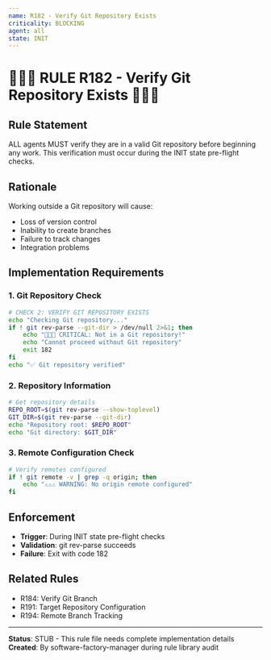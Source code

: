 ```yaml
---
name: R182 - Verify Git Repository Exists
criticality: BLOCKING
agent: all
state: INIT
---
```


# 🚨🚨🚨 RULE R182 - Verify Git Repository Exists 🚨🚨🚨

## Rule Statement
ALL agents MUST verify they are in a valid Git repository before beginning any work. This verification must occur during the INIT state pre-flight checks.

## Rationale
Working outside a Git repository will cause:
- Loss of version control
- Inability to create branches
- Failure to track changes
- Integration problems

## Implementation Requirements

### 1. Git Repository Check
```bash
# CHECK 2: VERIFY GIT REPOSITORY EXISTS
echo "Checking Git repository..."
if ! git rev-parse --git-dir > /dev/null 2>&1; then
    echo "🚨🚨🚨 CRITICAL: Not in a Git repository!"
    echo "Cannot proceed without Git repository"
    exit 182
fi
echo "✅ Git repository verified"
```

### 2. Repository Information
```bash
# Get repository details
REPO_ROOT=$(git rev-parse --show-toplevel)
GIT_DIR=$(git rev-parse --git-dir)
echo "Repository root: $REPO_ROOT"
echo "Git directory: $GIT_DIR"
```

### 3. Remote Configuration Check
```bash
# Verify remotes configured
if ! git remote -v | grep -q origin; then
    echo "⚠️⚠️⚠️ WARNING: No origin remote configured"
fi
```

## Enforcement
- **Trigger**: During INIT state pre-flight checks
- **Validation**: git rev-parse succeeds
- **Failure**: Exit with code 182

## Related Rules
- R184: Verify Git Branch
- R191: Target Repository Configuration
- R194: Remote Branch Tracking

---
**Status**: STUB - This rule file needs complete implementation details
**Created**: By software-factory-manager during rule library audit